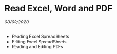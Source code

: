 # Read Excel, Word and PDF

###### 08/09/2020

  + Reading Excel SpreadSheets
  + Editing Excel SpreadSheets
  + Reading and Editing PDFs
